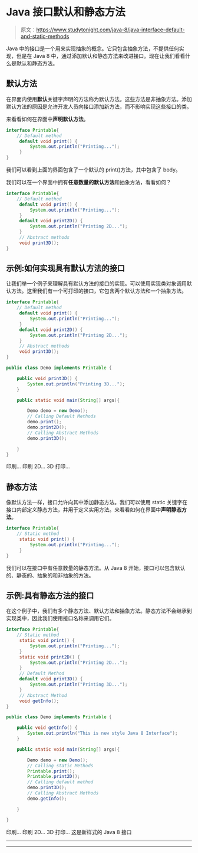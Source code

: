 # Java 接口默认和静态方法

> 原文：<https://www.studytonight.com/java-8/java-interface-default-and-static-methods>

Java 中的接口是一个用来实现抽象的概念。它只包含抽象方法，不提供任何实现，但是在 Java 8 中，通过添加默认和静态方法来改进接口。现在让我们看看什么是默认和静态方法。

## 默认方法

在界面内使用**默认**关键字声明的方法称为默认方法。这些方法是非抽象方法。添加默认方法的原因是允许开发人员向接口添加新方法，而不影响实现这些接口的类。

来看看如何在界面中**声明默认方法**。

```java
interface Printable{
	// Default method
	 default void print() {
		 System.out.println("Printing...");
	 }
}
```

我们可以看到上面的界面包含了一个默认的 print()方法，其中包含了 body。

我们可以在一个界面中拥有**任意数量的默认方法**和抽象方法，看看如何？

```java
interface Printable{
	// Default method
	 default void print() {
		 System.out.println("Printing...");
	 }
	 default void print2D() {
		 System.out.println("Printing 2D...");
	 }
	 // Abstract methods
	 void print3D();
}
```

## 示例:如何实现具有默认方法的接口

让我们举一个例子来理解具有默认方法的接口的实现。可以使用实现类对象调用默认方法。这里我们有一个可打印的接口，它包含两个默认方法和一个抽象方法。

```java
interface Printable{
	// Default method
	 default void print() {
		 System.out.println("Printing...");
	 }
	 default void print2D() {
		 System.out.println("Printing 2D...");
	 }
	 // Abstract methods
	 void print3D();
}

public class Demo implements Printable {

	public void print3D() {
		System.out.println("Printing 3D...");
	}

	public static void main(String[] args){  

		Demo demo = new Demo();
		// Calling Default Methods
		demo.print();
		demo.print2D();
		// Calling Abstract Methods
		demo.print3D();

	}
}
```

印刷...
印刷 2D...
3D 打印...

## 静态方法

像默认方法一样，接口允许向其中添加静态方法。我们可以使用 static 关键字在接口内部定义静态方法，并用于定义实用方法。来看看如何在界面中**声明静态方法**。

```java
interface Printable{
	// Static method
	 static void print() {
		 System.out.println("Printing...");
	 }
}
```

我们可以在接口中有任意数量的静态方法。从 Java 8 开始，接口可以包含默认的、静态的、抽象的和非抽象的方法。

## 示例:具有静态方法的接口

在这个例子中，我们有多个静态方法、默认方法和抽象方法。静态方法不会继承到实现类中，因此我们使用接口名称来调用它们。

```java
interface Printable{
	// Static method
	 static void print() {
		 System.out.println("Printing...");
	 }
	 static void print2D() {
		 System.out.println("Printing 2D...");
	 }
	 // Default Method
	 default void print3D() {
		 System.out.println("Printing 3D...");
	 }
	 // Abstract Method
	 void getInfo();
}

public class Demo implements Printable {

	public void getInfo() {
		System.out.println("This is new style Java 8 Interface");
	}

	public static void main(String[] args){  

		Demo demo = new Demo();
		// Calling static Methods
		Printable.print();
		Printable.print2D();
		// Calling default method
		demo.print3D();
		// Calling Abstract Methods
		demo.getInfo();

	}

}
```

印刷...
印刷 2D...
3D 打印...
这是新样式的 Java 8 接口

* * *

* * *